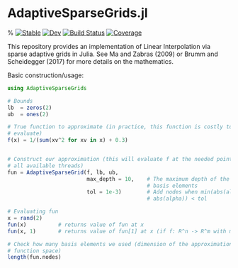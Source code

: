 # AdaptiveSparseGrids.jl

% [![Stable](https://img.shields.io/badge/docs-stable-blue.svg)](https://jacobadenbaum.github.io/AdaptiveSparseGrids.jl/stable)
[![Dev](https://img.shields.io/badge/docs-dev-blue.svg)](https://jacobadenbaum.github.io/AdaptiveSparseGrids.jl/dev)
[![Build Status](https://github.com/jacobadenbaum/AdaptiveSparseGrids.jl/workflows/CI/badge.svg)](https://github.com/jacobadenbaum/AdaptiveSparseGrids.jl/actions)
[![Coverage](https://codecov.io/gh/jacobadenbaum/AdaptiveSparseGrids.jl/branch/master/graph/badge.svg)](https://codecov.io/gh/jacobadenbaum/AdaptiveSparseGrids.jl)

This repository provides an implementation of Linear Interpolation via sparse
adaptive grids in Julia.  See Ma and Zabras (2009) or Brumm and Scheidegger
(2017) for more details on the mathematics.

Basic construction/usage:
```julia
using AdaptiveSparseGrids

# Bounds
lb  = zeros(2)
ub  = ones(2)

# True function to approximate (in practice, this function is costly to
# evaluate)
f(x) = 1/(sum(xv^2 for xv in x) + 0.3)


# Construct our approximation (this will evaluate f at the needed points, using
# all available threads)
fun = AdaptiveSparseGrid(f, lb, ub,
                         max_depth = 10,    # The maximum depth of the tree of
                                            # basis elements
                         tol = 1e-3)        # Add nodes when min(abs(alpha/f(x)),
                                            # abs(alpha)) < tol

# Evaluating fun
x = rand(2)
fun(x)          # returns value of fun at x
fun(x, 1)       # returns value of fun[1] at x (if f: R^n -> R^m with m > 1)

# Check how many basis elements we used (dimension of the approximation in
# function space)
length(fun.nodes)
```
